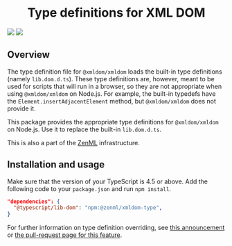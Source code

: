 <div align="center">
<h1>Type definitions for XML DOM</h1>
</div>

![](https://img.shields.io/github/package-json/v/Ziphil/ZenmlXmldomType)
![](https://img.shields.io/github/commit-activity/y/Ziphil/ZenmlXmldomType?label=commits)


## Overview
The type definition file for `@xmldom/xmldom` loads the built-in type definitions (namely `lib.dom.d.ts`).
These type definitions are, however, meant to be used for scripts that will run in a browser, so they are not appropriate when using `@xmldom/xmldom` on Node.js.
For example, the built-in typedefs have the `Element.insertAdjacentElement` method, but `@xmldom/xmldom` does not provide it.

This package provides the appropriate type definitions for `@xmldom/xmldom` on Node.js.
Use it to replace the built-in `lib.dom.d.ts`.

This is also a part of the [ZenML](https://github.com/Ziphil/Zenml) infrastructure.

## Installation and usage
Make sure that the version of your TypeScript is 4.5 or above.
Add the following code to your `package.json` and run `npm install`.
```json
"dependencies": {
  "@typescript/lib-dom": "npm:@zenml/xmldom-type",
}
```

For further information on type definition overriding, see [this announcement](https://devblogs.microsoft.com/typescript/announcing-typescript-4-5-beta/#supporting-lib-from-node_modules) or [the pull-request page for this feature](https://github.com/microsoft/TypeScript/pull/45771).